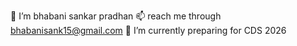 👋 I’m bhabani sankar pradhan
📫 reach me through bhabanisank15@gmail.com
🌱 I’m currently preparing for CDS 2026
